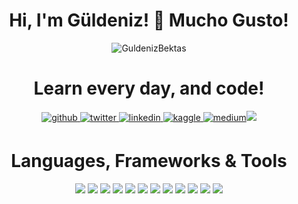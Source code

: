 <h1 align="center"> Hi, I'm Güldeniz! 👋 Mucho Gusto!</h1>
<p align="center"> <img src="https://komarev.com/ghpvc/?username=GuldenizBektas" alt="GuldenizBektas" /> </p>

<h1 align="center"><b> Learn every day, and code! </b></h1>

<div align="center">
   
   <a href="https://github.com/GuldenizBektas" target="_blank">
      <img src=https://img.shields.io/badge/github-%2324292e.svg?&style=for-the-badge&logo=github&logoColor=white alt=github style="margin-bottom: 5px;" />
   </a>
   <a href="https://twitter.com/gdenizbektass" target="_blank">
      <img src=https://img.shields.io/badge/twitter-%2300acee.svg?&style=for-the-badge&logo=twitter&logoColor=white alt=twitter style="margin-bottom: 5px;" />
   </a>
   <a href="https://www.linkedin.com/in/g%C3%BCldeniz-bekta%C5%9F-6336a8178/" target="_blank">
      <img src=https://img.shields.io/badge/linkedin-%231E77B5.svg?&style=for-the-badge&logo=linkedin&logoColor=white alt=linkedin style="margin-bottom: 5px;" />
   </a>
   <a href="https://www.kaggle.com/denizbektas" target="_blank">
      <img src=https://img.shields.io/badge/kaggle-%2344BAE8.svg?&style=for-the-badge&logo=kaggle&logoColor=white alt=kaggle style="margin-bottom: 5px;" />
   </a>
   <a href="https://medium.com/@gdenizbektass" target="_blank">
      <img src=https://img.shields.io/badge/medium-%23292929.svg?&style=for-the-badge&logo=medium&logoColor=white alt=medium style="margin-bottom: 5px; />
   </a>  
   <a href = "mailto: gdenizbektass@gmail.com"><img src=https://img.shields.io/badge/Gmail-D14836?style=for-the-badge&logo=gmail&logoColor=white /></a>
   
</div>

<h1 align="center"> Languages, Frameworks & Tools </h1>

<div align = "center">
  <img src=https://img.shields.io/badge/Python-FFD43B?style=for-the-badge&logo=python&logoColor=darkgreen />
  <img src=https://img.shields.io/badge/HTML5-E34F26?style=for-the-badge&logo=html5&logoColor=white />
  <img src=https://img.shields.io/badge/CSS3-1572B6?style=for-the-badge&logo=css3&logoColor=white />
  <img src=https://img.shields.io/badge/C-00599C?style=for-the-badge&logo=c&logoColor=white />
  <img src=https://img.shields.io/badge/TensorFlow-FF6F00?style=for-the-badge&logo=TensorFlow&logoColor=white />
  <img src=https://img.shields.io/badge/scikit_learn-F7931E?style=for-the-badge&logo=scikit-learn&logoColor=white />
  <img src=https://img.shields.io/badge/Keras-D00000?style=for-the-badge&logo=Keras&logoColor=white />
  <img src=https://img.shields.io/badge/MySQL-00000F?style=for-the-badge&logo=mysql&logoColor=white /> 
  <img src=https://img.shields.io/badge/OpenCV-27338e?style=for-the-badge&logo=OpenCV&logoColor=white />
  <img src=https://img.shields.io/badge/Jupyter-F37626.svg?&style=for-the-badge&logo=Jupyter&logoColor=white/>
  <img src=https://img.shields.io/badge/Markdown-000000?style=for-the-badge&logo=markdown&logoColor=white />
  <img src=https://img.shields.io/badge/Git-F05032?style=for-the-badge&logo=git&logoColor=white />
</div>
